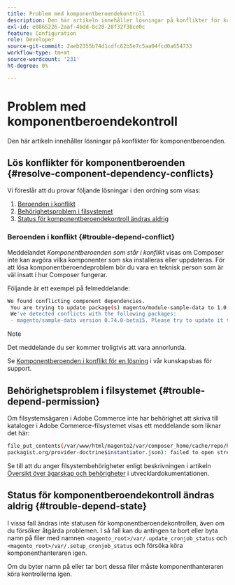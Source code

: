 ```yaml
---
title: Problem med komponentberoendekontroll
description: Den här artikeln innehåller lösningar på konflikter för komponentberoenden.
exl-id: e0865226-2aaf-4bdd-8c28-28f32f38ce0c
feature: Configuration
role: Developer
source-git-commit: 2aeb2355b74d1cdfc62b5e7c5aa04fcd0a654733
workflow-type: tm+mt
source-wordcount: '231'
ht-degree: 0%

---
```


# Problem med komponentberoendekontroll

Den här artikeln innehåller lösningar på konflikter för komponentberoenden.

## Lös konflikter för komponentberoenden {#resolve-component-dependency-conflicts}

Vi föreslår att du provar följande lösningar i den ordning som visas:

1. [Beroenden i konflikt](#trouble-depend-conflict)
1. [Behörighetsproblem i filsystemet](#trouble-depend-permission)
1. [Status för komponentberoendekontroll ändras aldrig](#trouble-depend-state)

### Beroenden i konflikt {#trouble-depend-conflict}

Meddelandet *Komponentberoenden som står i konflikt* visas om Composer inte kan avgöra vilka komponenter som ska installeras eller uppdateras. För att lösa komponentberoendeproblem bör du vara en teknisk person som är väl insatt i hur Composer fungerar.

Följande är ett exempel på felmeddelande:

```bash
We found conflicting component dependencies.
 You are trying to update package(s) magento/module-sample-data to 1.0.0-beta
 We've detected conflicts with the following packages:
 - magento/sample-data version 0.74.0-beta15. Please try to update it to one of the following package versions: 0.74.0-beta16, 0.74.0-beta14, 0.74.0-beta13, 0.74.0-beta12, 0.74.0-beta11, 0.74.0-beta10, 0.74.0-beta9, 0.74.0-beta8, 0.74.0-beta7
```

>[!NOTE]
>
>Det meddelande du ser kommer troligtvis att vara annorlunda.

Se [Komponentberoenden i konflikt för en lösning](/help/troubleshooting/miscellaneous/conflicting-component-dependencies.md) i vår kunskapsbas för support.

## Behörighetsproblem i filsystemet {#trouble-depend-permission}

Om filsystemsägaren i Adobe Commerce inte har behörighet att skriva till kataloger i Adobe Commerce-filsystemet visas ett meddelande som liknar det här:

```bash
file_put_contents(/var/www/html/magento2/var/composer_home/cache/repo/https---
packagist.org/provider-doctrine$instantiator.json): failed to open stream: Permission denied
```

Se till att du anger filsystembehörigheter enligt beskrivningen i artikeln [Översikt över ägarskap och behörigheter](https://experienceleague.adobe.com/en/docs/commerce-operations/installation-guide/prerequisites/file-system/overview) i utvecklardokumentationen.

## Status för komponentberoendekontroll ändras aldrig {#trouble-depend-state}

I vissa fall ändras inte statusen för komponentberoendekontrollen, även om du försöker åtgärda problemen. I så fall kan du antingen ta bort eller byta namn på filer med namnen `<magento_root>/var/.update_cronjob_status` och `<magento_root>/var/.setup_cronjob_status` och försöka köra komponenthanteraren igen.

Om du byter namn på eller tar bort dessa filer måste komponenthanteraren köra kontrollerna igen.
